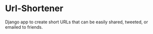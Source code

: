 # Url-Shortener
Django app to create short URLs that can be easily shared, tweeted, or emailed to friends.
